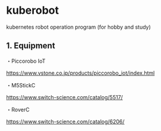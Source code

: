 # kuberobot
kubernetes robot operation program (for hobby and study)



## 1. Equipment
・Piccorobo IoT

https://www.vstone.co.jp/products/piccorobo_iot/index.html

・M5StickC

https://www.switch-science.com/catalog/5517/

・RoverC

https://www.switch-science.com/catalog/6206/
